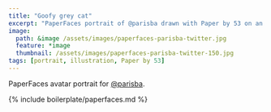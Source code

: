 ```yaml
---
title: "Goofy grey cat"
excerpt: "PaperFaces portrait of @parisba drawn with Paper by 53 on an iPad."
image: 
  path: &image /assets/images/paperfaces-parisba-twitter.jpg 
  feature: *image
  thumbnail: /assets/images/paperfaces-parisba-twitter-150.jpg
tags: [portrait, illustration, Paper by 53]
---
```


PaperFaces avatar portrait for [@parisba](http://twitter.com/parisba).

{% include boilerplate/paperfaces.md %}
